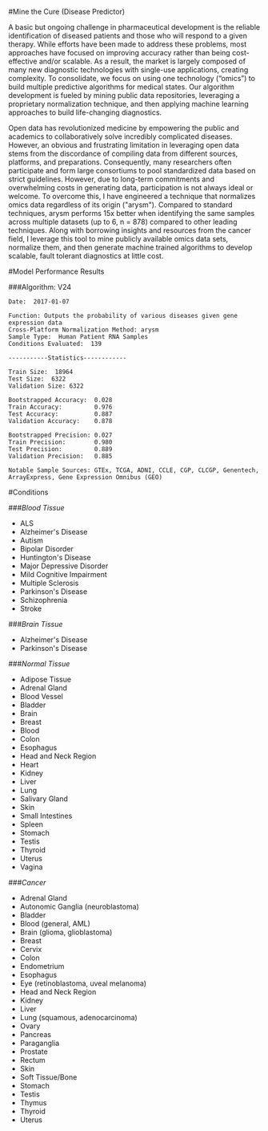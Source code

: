 #Mine the Cure (Disease Predictor)

A basic but ongoing challenge in pharmaceutical development is the reliable identification of diseased patients and those who will respond to a given therapy. While efforts have been made to address these problems, most approaches have focused on improving accuracy rather than being cost-effective and/or scalable. As a result, the market is largely composed of many new diagnostic technologies with single-use applications, creating complexity. To consolidate, we focus on using one technology (“omics”) to build multiple predictive algorithms for medical states. Our algorithm development is fueled by mining public data repositories, leveraging a proprietary normalization technique, and then applying machine learning approaches to build life-changing diagnostics.  

Open data has revolutionized medicine by empowering the public and academics to collaboratively solve incredibly complicated diseases. However, an obvious and frustrating limitation in leveraging open data stems from the discordance of compiling data from different sources, platforms, and preparations. Consequently, many researchers often participate and form large consortiums to pool standardized data based on strict guidelines. However, due to long-term commitments and overwhelming costs in generating data, participation is not always ideal or welcome. To overcome this, I have engineered a technique that normalizes omics data regardless of its origin ("arysm"). Compared to standard techniques, arysm performs 15x better when identifying the same samples across multiple datasets (up to 6, n = 878) compared to other leading techniques. Along with borrowing insights and resources from the cancer field, I leverage this tool to mine publicly available omics data sets, normalize them, and then generate machine trained algorithms to develop scalable, fault tolerant diagnostics at little cost.


#Model Performance Results


###Algorithm: V24

```
Date:  2017-01-07

Function: Outputs the probability of various diseases given gene expression data
Cross-Platform Normalization Method: arysm
Sample Type:  Human Patient RNA Samples
Conditions Evaluated:  139

-----------Statistics------------

Train Size:  18964
Test Size:  6322
Validation Size: 6322

Bootstrapped Accuracy:  0.028
Train Accuracy:         0.976
Test Accuracy:          0.887
Validation Accuracy:    0.878

Bootstrapped Precision: 0.027
Train Precision:        0.980
Test Precision:         0.889
Validation Precision:   0.885

Notable Sample Sources: GTEx, TCGA, ADNI, CCLE, CGP, CLCGP, Genentech, ArrayExpress, Gene Expression Omnibus (GEO)

```

#Conditions

###*Blood Tissue*
  - ALS
  - Alzheimer's Disease
  - Autism
  - Bipolar Disorder
  - Huntington's Disease
  - Major Depressive Disorder
  - Mild Cognitive Impairment
  - Multiple Sclerosis
  - Parkinson's Disease
  - Schizophrenia
  - Stroke

###*Brain Tissue*
  - Alzheimer's Disease
  - Parkinson's Disease

###*Normal Tissue*
  - Adipose Tissue
  - Adrenal Gland
  - Blood Vessel
  - Bladder
  - Brain
  - Breast
  - Blood
  - Colon
  - Esophagus
  - Head and Neck Region
  - Heart
  - Kidney
  - Liver
  - Lung
  - Salivary Gland
  - Skin
  - Small Intestines
  - Spleen
  - Stomach
  - Testis
  - Thyroid
  - Uterus
  - Vagina

###*Cancer*
  - Adrenal Gland
  - Autonomic Ganglia (neuroblastoma)
  - Bladder
  - Blood (general, AML)
  - Brain (glioma, glioblastoma)
  - Breast
  - Cervix
  - Colon
  - Endometrium
  - Esophagus
  - Eye (retinoblastoma, uveal melanoma)
  - Head and Neck Region
  - Kidney
  - Liver
  - Lung (squamous, adenocarcinoma)
  - Ovary
  - Pancreas
  - Paraganglia
  - Prostate
  - Rectum
  - Skin
  - Soft Tissue/Bone
  - Stomach
  - Testis
  - Thymus
  - Thyroid
  - Uterus
